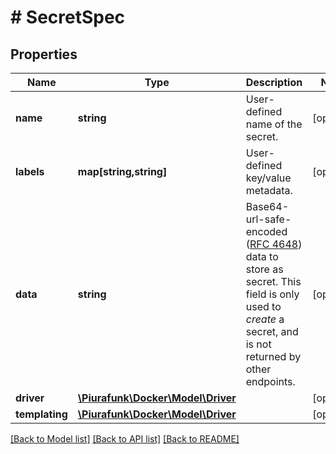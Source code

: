 # # SecretSpec

## Properties

Name | Type | Description | Notes
------------ | ------------- | ------------- | -------------
**name** | **string** | User-defined name of the secret. | [optional] 
**labels** | **map[string,string]** | User-defined key/value metadata. | [optional] 
**data** | **string** | Base64-url-safe-encoded ([RFC 4648](https://tools.ietf.org/html/rfc4648#section-3.2)) data to store as secret.  This field is only used to _create_ a secret, and is not returned by other endpoints. | [optional] 
**driver** | [**\Piurafunk\Docker\Model\Driver**](Driver.md) |  | [optional] 
**templating** | [**\Piurafunk\Docker\Model\Driver**](Driver.md) |  | [optional] 

[[Back to Model list]](../../README.md#documentation-for-models) [[Back to API list]](../../README.md#documentation-for-api-endpoints) [[Back to README]](../../README.md)


